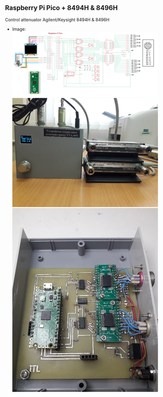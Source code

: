 ## Raspberry Pi Pico + 8494H & 8496H
Control attenuator Agilent/Keysight 8494H &amp; 8496H

+ Image:
![alt text](https://github.com/itllab/Raspberry-Pi-Pico-8494H-8496H/blob/main/img/schem.png)
![alt text](https://github.com/itllab/Raspberry-Pi-Pico-8494H-8496H/blob/main/img/1.jpg)
![alt text](https://github.com/itllab/Raspberry-Pi-Pico-8494H-8496H/blob/main/img/2.jpg)

